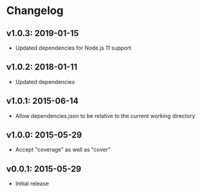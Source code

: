 # Changelog

## v1.0.3: 2019-01-15

- Updated dependencies for Node.js 11 support

## v1.0.2: 2018-01-11

- Updated dependencies

## v1.0.1: 2015-06-14

- Allow dependencies.json to be relative to the current working directory

## v1.0.0: 2015-05-29

- Accept "coverage" as well as "cover"

## v0.0.1: 2015-05-29

- Initial release
